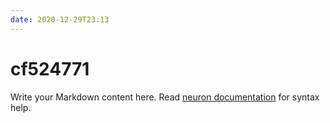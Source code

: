 ```yaml
---
date: 2020-12-29T23:13
---
```


# cf524771

Write your Markdown content here. Read [neuron documentation](https://neuron.zettel.page/2011404.html) for syntax help.

